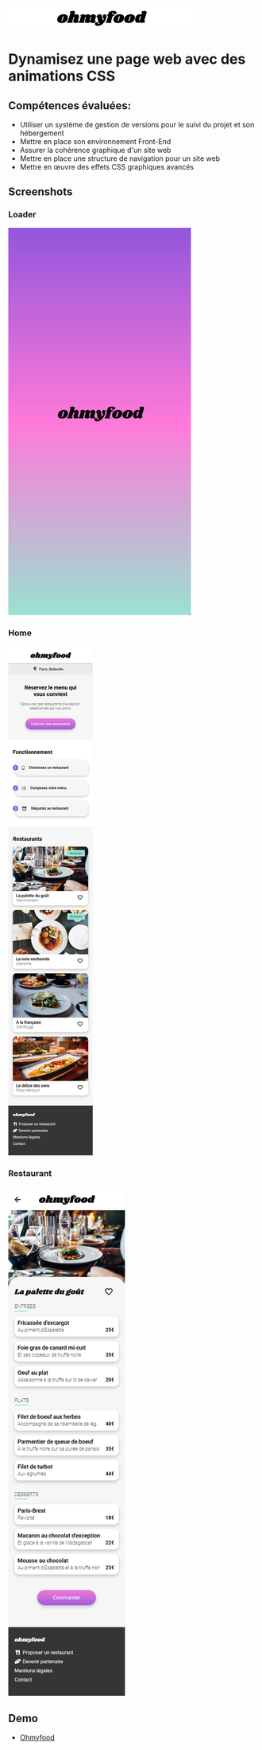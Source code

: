 ![Logo](https://github.com/Miliexe/working_datas/blob/main/Screenshots/Ohmyfood/Ohmyfood_logo.png?raw=true)

# Dynamisez une page web avec des animations CSS

## Compétences évaluées:

-   Utiliser un système de gestion de versions pour le suivi du projet et son hébergement
-   Mettre en place son environnement Front-End
-   Assurer la cohérence graphique d'un site web
-   Mettre en place une structure de navigation pour un site web
-   Mettre en œuvre des effets CSS graphiques avancés

## Screenshots

### Loader

![App Screenshot](https://github.com/Miliexe/working_datas/blob/main/Screenshots/Ohmyfood/Ohmyfood_loader.png?raw=true)

### Home

![App Screenshot](https://github.com/Miliexe/working_datas/blob/main/Screenshots/Ohmyfood/Ohmyfood_home.png?raw=true)

### Restaurant

![App Screenshot](https://github.com/Miliexe/working_datas/blob/main/Screenshots/Ohmyfood/Ohmyfood_product.png?raw=true)

## Demo

-   [Ohmyfood](https://miliexe.github.io/Ohmyfood/)

